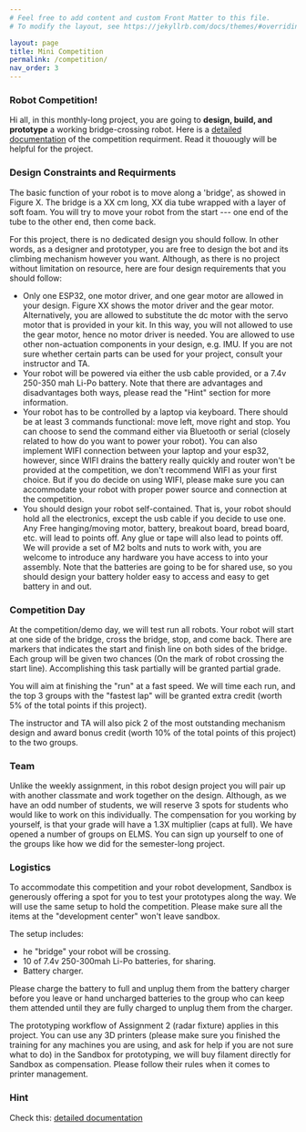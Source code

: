 ```yaml
---
# Feel free to add content and custom Front Matter to this file.
# To modify the layout, see https://jekyllrb.com/docs/themes/#overriding-theme-defaults

layout: page
title: Mini Competition
permalink: /competition/
nav_order: 3
---
```


### Robot Competition!

Hi all, in this monthly-long project, you are going to **design, build, and prototype** a working bridge-crossing robot. Here is a [detailed documentation](assets/pdf/assignments/Robot_Design_Competition.pdf) of the competition requirment. Read it thouougly will be helpful for the project. 

### Design Constraints and Requirments
The basic function of your robot is to move along a 'bridge', as showed in Figure X. The bridge is a XX cm long, XX dia tube wrapped with a layer of soft foam. You will try to move your robot from the start --- one end of the tube to the other end, then come back.

For this project, there is no dedicated design you should follow. In other words, as a designer and prototyper, you are free to design the bot and its climbing mechanism however you want. Although, as there is no project without limitation on resource, here are four design requirements that you should follow:

<ul>
    <li>Only one ESP32, one motor driver, and one gear motor are allowed in your design. Figure XX shows the motor driver and the gear motor. Alternatively, you are allowed to substitute the dc motor with the servo motor that is provided in your kit. In this way, you will not allowed to use the gear motor, hence no motor driver is needed. You are allowed to use other non-actuation components in your design, e.g. IMU. If you are not sure whether certain parts can be used for your project, consult your instructor and TA.</li>
    <li>Your robot will be powered via either the usb cable provided, or a 7.4v 250-350 mah Li-Po battery. Note that there are advantages and disadvantages both ways, please read the "Hint" section for more information.</li>
    <li>Your robot has to be controlled by a laptop via keyboard. There should be at least 3 commands functional: move left, move right and stop. You can choose to send the command either via Bluetooth or serial (closely related to how do you want to power your robot). You can also implement WIFI connection between your laptop and your esp32, however, since WIFI drains the battery really quickly and router won't be provided at the competition, we don't recommend WIFI as your first choice. But if you do decide on using WIFI, please make sure you can accommodate your robot with proper power source and connection at the competition.</li>
    <li>You should design your robot self-contained. That is, your robot should hold all the electronics, except the usb cable if you decide to use one. Any Free hanging/moving motor, battery, breakout board, bread board, etc. will lead to points off. Any glue or tape will also lead to points off. We will provide a set of M2 bolts and nuts to work with, you are welcome to introduce any hardware you have access to into your assembly. Note that the batteries are going to be for shared use, so you should design your battery holder easy to access and easy to get battery in and out.</li>
</ul>

### Competition Day
At the competition/demo day, we will test run all robots. Your robot will start at one side of the bridge, cross the bridge, stop, and come back. There are markers that indicates the start and finish line on both sides of the bridge. Each group will be given two chances (On the mark of robot crossing the start line). Accomplishing this task partially will be granted partial grade.

You will aim at finishing the "run" at a fast speed. We will time each run, and the top 3 groups with the "fastest lap" will be granted extra credit (worth 5\% of the total points if this project).

The instructor and TA will also pick 2 of the most outstanding mechanism design and award bonus credit (worth 10\% of the total points of this project) to the two groups.

### Team
Unlike the weekly assignment, in this robot design project you will pair up with another classmate and work together on the design. Although, as we have an odd number of students, we will reserve 3 spots for students who would like to work on this individually. The compensation for you working by yourself, is that your grade will have a 1.3X multiplier (caps at full). We have opened a number of groups on ELMS. You can sign up yourself to one of the groups like how we did for the semester-long project.
### Logistics
To accommodate this competition and your robot development, Sandbox is generously offering a spot for you to test your prototypes along the way. We will use the same setup to hold the competition. Please make sure all the items at the "development center" won't leave sandbox.

The setup includes:

<ul>
    <li>he "bridge" your robot will be crossing.</li>
    <li>10 of 7.4v 250-300mah Li-Po batteries, for sharing.</li>
    <li>Battery charger.</li>
</ul>

Please charge the battery to full and unplug them from the battery charger before you leave or hand uncharged batteries to the group who can keep them attended until they are fully charged to unplug them from the charger.

The prototyping workflow of Assignment 2 (radar fixture) applies in this project. You can use any 3D printers (please make sure you finished the training for any machines you are using, and ask for help if you are not sure what to do) in the Sandbox for prototyping, we will buy filament directly for Sandbox as compensation. Please follow their rules when it comes to printer management.

### Hint
Check this: [detailed documentation](assets/pdf/assignments/Robot_Design_Competition.pdf)